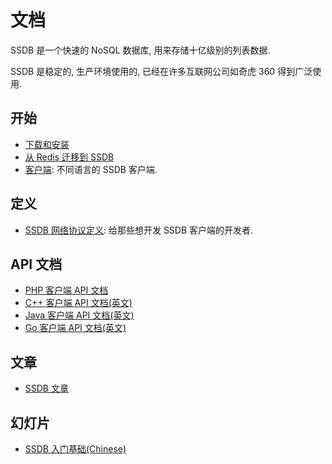 # 文档

SSDB 是一个快速的 NoSQL 数据库, 用来存储十亿级别的列表数据.

SSDB 是稳定的, 生产环境使用的, 已经在许多互联网公司如奇虎 360 得到广泛使用.

## 开始

* [下载和安装](./install.html)
* [从 Redis 迁移到 SSDB](./redis-to-ssdb.html)
* [客户端](./clients.html): 不同语言的 SSDB 客户端.

## 定义

* [SSDB 网络协议定义](./protocol.html): 给那些想开发 SSDB 客户端的开发者.

## API 文档

* [PHP 客户端 API 文档](./php/index.html)
* [C++ 客户端 API 文档(英文)](../cpp/index.html)
* [Java 客户端 API 文档(英文)](../java/index.html)
* [Go 客户端 API 文档(英文)](../go/index.html)

## 文章

* <a href="http://www.ideawu.net/blog/category/ssdb" target="_blank">SSDB 文章</a>

## 幻灯片

* <a href="http://vdisk.weibo.com/s/dWpk2caREXGf" target="_blank">SSDB 入门基础(Chinese)</a>
